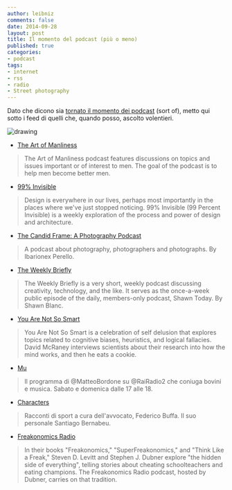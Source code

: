 ```yaml
---
author: leibniz
comments: false
date: 2014-09-28
layout: post
title: Il momento del podcast (più o meno) 
published: true
categories:
- podcast
tags:
- internet
- rss
- radio
- Street photography
---
```


Dato che dicono sia [tornato il momento dei podcast](http://www.fastcompany.com/3035954/most-creative-people/the-surprisingly-profitable-rise-of-podcast-networks?curator=MediaREDEF) (sort of), metto qui sotto i feed di quelli che, quando posso, ascolto volentieri.

![drawing](http://leibniz.me/images/vault/podcasts.jpg)

- [The Art of Manliness](http://feeds.feedburner.com/artofmanlinesspodcast)
>The Art of Manliness podcast features discussions on topics and issues important or of interest to men. The goal of the podcast is to help men become better men.

- [99% Invisible](http://feeds.99percentinvisible.org/99percentinvisible?)
> Design is everywhere in our lives, perhaps most importantly in the places where we've just stopped noticing. 99% Invisible (99 Percent Invisible) is a weekly exploration of the process and power of design and architecture. 

- [The Candid Frame: A Photography Podcast](http://thecandidframe.libsyn.com/rss)
>A podcast about photography, photographers and photographs. By Ibarionex Perello.

- [The Weekly Briefly](http://feedpress.me/weeklybriefly)
>The Weekly Briefly is a very short, weekly podcast discussing creativity, technology, and the like. It serves as the once-a-week public episode of the daily, members-only podcast, Shawn Today. By Shawn Blanc.

- [You Are Not So Smart](http://youarenotsosmart.libsyn.com/rss)
> You Are Not So Smart is a celebration of self delusion that explores topics related to cognitive biases, heuristics, and logical fallacies. David McRaney interviews scientists about their research into how the mind works, and then he eats a cookie.

- [Mu](http://www.radio.rai.it/radio2/podcast/rssradio2.jsp?id=11466)
>Il programma di @MatteoBordone su @RaiRadio2 che coniuga bovini e musica. Sabato e domenica dalle 17 alle 18.

- [Characters](http://www4.rsi.ch/podcast/rss/Characters.cfm)
> Racconti di sport a cura dell'avvocato, Federico Buffa. Il suo personale Santiago Bernabeu.

- [Freakonomics Radio](http://feeds.feedburner.com/freakonomicsradio)
>In their books "Freakonomics," "SuperFreakonomics," and "Think Like a Freak," Steven D. Levitt and Stephen J. Dubner explore "the hidden side of everything", telling stories about cheating schoolteachers and eating champions. The Freakonomics Radio podcast, hosted by Dubner, carries on that tradition.

 